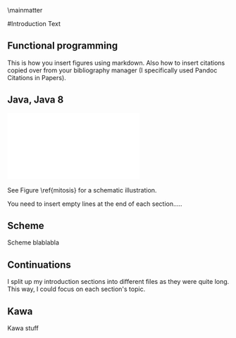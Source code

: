 \mainmatter

#Introduction
Text

## Functional programming
This is how you insert figures using markdown. Also how to insert citations copied over from your bibliography manager (I specifically used Pandoc Citations in Papers).

## Java, Java 8

![Interphase and the different stages of mitosis. Figure from Walczak et al., 2010[@Walczak:2010uk]. \label{mitosis} ](figures/mitosis_Walczak.pdf)
 
See Figure \ref{mitosis} for a schematic illustration.

You need to insert empty lines at the end of each section.....

## Scheme
Scheme blablabla

## Continuations

I split up my introduction sections into different files as they were quite long. This way, I could focus on each section's topic.

## Kawa
Kawa stuff
